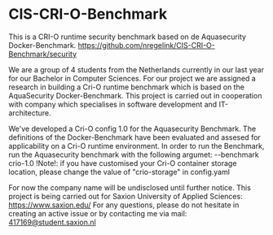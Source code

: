 # CIS-CRI-O-Benchmark
This is a CRI-O runtime security benchmark based on de Aquasecurity Docker-Benchmark. 
https://github.com/nregelink/CIS-CRI-O-Benchmark/security

We are a group of 4 students from the Netherlands currently in our last year for our Bachelor in Computer Sciences. 
For our project we are assigned a research in building a Cri-O runtime benchmark which is based on the AquaSecurity Docker-Benchmark. 
This project is carried out in cooperation with company which specialises in  software development and IT-architecture. 

We've developed a Cri-O config 1.0 for the Aquasecurity Benchmark. 
The definitions of the Docker-Benchmark have been evaluated and assesed for applicability on a Cri-O runtime environment.
In order to run the Benchmark, run the Aquasecurity benchmark with the following argumet: --benchmark crio-1.0
!Note!: if you have customised your Cri-O container storage location, please change the value of "crio-storage" in config.yaml

For now the company name will be undisclosed until further notice.
This project is being carried out for Saxion University of Applied Sciences: https://www.saxion.edu/
For any questions, please do not hesitate in creating an active issue or by contacting me via mail: 417169@student.saxion.nl
